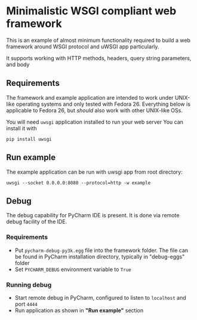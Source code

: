 # Minimalistic WSGI compliant web framework

This is an example of almost minimum functionality required to build a web framework around WSGI protocol and uWSGI app particularly.

It supports working with HTTP methods, headers, query string parameters, and body

## Requirements
The framework and example application are intended to work under UNIX-like operating systems and only tested with Fedora 26. Everything below is applicable to Fedora 26, but *should* also work with other UNIX-like OSs.
 
You will need `uwsgi` application installed to run your web server
You can install it with 

```pip install uwsgi```

## Run example
The example application can be run with uwsgi app from root directory:

```uwsgi --socket 0.0.0.0:8080 --protocol=http -w example```

## Debug
The debug capability for PyCharm IDE is present. It is done via remote debug facility of the IDE.
### Requirements
- Put `pycharm-debug-py3k.egg` file into the framework folder. The file can be found in PyCharm installation directory, typically in "debug-eggs" folder
- Set `PYCHARM_DEBUG` environment variable to `True`
### Running debug
- Start remote debug in PyCharm, configured to listen to `localhost` and port `4444`
- Run application as shown in **"Run example"** section
